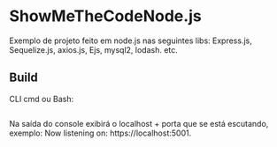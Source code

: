 # ShowMeTheCodeNode.js
Exemplo de projeto feito em node.js nas seguintes libs: Express.js, Sequelize.js, axios.js, Ejs, mysql2, lodash. etc.

## Build

CLI cmd ou Bash:

```node app.js
```
Na saída do console exibirá o localhost + porta que se está escutando, exemplo: Now listening on: https://localhost:5001.

